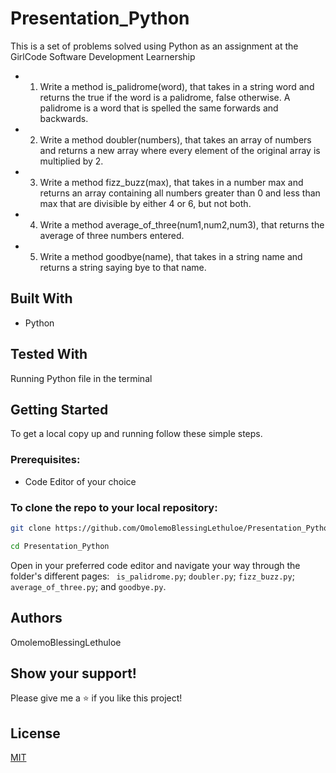 # Presentation_Python

This is a set of problems solved using Python as an assignment at the GirlCode Software Development Learnership

* 1. Write a method is_palidrome(word), that takes in a string word and returns the true if the word is a palidrome, false otherwise. A palidrome is a word that is spelled the same forwards and backwards.
* 2. Write a method doubler(numbers), that takes an array of numbers and returns a new array where every element of the original array is multiplied by 2.
* 3. Write a method fizz_buzz(max), that takes in a number max and returns an array containing all numbers greater than 0 and less than max that are divisible by either 4 or 6, but not both.
* 4. Write a method average_of_three(num1,num2,num3), that returns the average of three numbers entered.
* 5. Write a method goodbye(name), that takes in a string name and returns a string saying bye to that name.


## Built With

* Python

## Tested With

Running Python file in the terminal

## Getting Started

To get a local copy up and running follow these simple steps.

### Prerequisites:
* Code Editor of your choice

### To clone the repo to your local repository:

``` bash
git clone https://github.com/OmolemoBlessingLethuloe/Presentation_Python.git
``` 

``` bash
cd Presentation_Python
```

Open in your preferred code editor and navigate your way through the folder's different pages: ``` is_palidrome.py```; ``` doubler.py ```; ``` fizz_buzz.py ```; ``` average_of_three.py ```; and ``` goodbye.py ```.

## Authors
OmolemoBlessingLethuloe

## Show your support!
Please give me a ⭐ if you like this project!

## License
[MIT](https://choosealicense.com/licenses/mit/)





